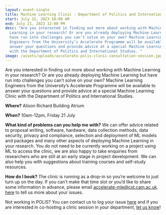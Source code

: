 ```yaml
---
layout: event-single
title: Machine Learning Clinic - Department of Politics and International Studies
start: July 21, 2023 10:00 AM
end: July 21, 2023 12:00 PM
desc: "Are you interested in finding out more about working with Machine
  Learning in your research? Or are you already deploying Machine Learning but
  have run into challenges you can’t solve on your own? Machine Learning
  Engineers from the University’s Accelerate Programme will be available to
  answer your questions and provide advice at a special Machine Learning Clinic
  with the Department of Politics and International Studies. "
image: /assets/uploads/accelerate-polis-clinic-consultation-session.jpg
---
```

Are you interested in finding out more about working with Machine Learning in your research? Or are you already deploying Machine Learning but have run into challenges you can’t solve on your own? Machine Learning Engineers from the University’s Accelerate Programme will be available to answer your questions and provide advice at a special Machine Learning Clinic with the Department of Politics and International Studies. 

**Where?**
Alison Richard Building Atrium

**When?** 
10am-12pm, Friday 21 July

**What kind of problems can you help me with?**
We can offer advice related to proposal writing, software, hardware, data collection methods, data security, privacy and compliance, selection and deployment of ML models and packages and many other aspects of deploying Machine Learning in your research. You do not need to be currently working on a project using ML to access the clinic, we are also happy to take enquiries from researchers who are still at an early stage in project development.  We can also help you with suggestions about training courses and self-study resources.  

**How do I book?**
The clinic is running as a drop-in so you’re welcome to just turn up on the day. If you can’t make that time slot or you’d like to share some information in advance, please email accelerate-mle@cst.cam.ac.uk. [here](https://docs.google.com/forms/d/e/1FAIpQLScT0oQ35JTwTzrgTAAoMqchTFyU_17-QGlEY9ft8Reift_Eaw/viewform?usp=sf_link) to tell us more about your issues. 

Not working in POLIS? You can contact us to log your issue [here](https://eur03.safelinks.protection.outlook.com/?url=https%3A%2F%2Facceleratescience.github.io%2Fmachine-learning-clinic&data=05%7C01%7Clyr24%40cam.ac.uk%7Cce58f3a6a891490fde4d08db1b3999c1%7C49a50445bdfa4b79ade3547b4f3986e9%7C1%7C0%7C638133706421332079%7CUnknown%7CTWFpbGZsb3d8eyJWIjoiMC4wLjAwMDAiLCJQIjoiV2luMzIiLCJBTiI6Ik1haWwiLCJXVCI6Mn0%3D%7C3000%7C%7C%7C&sdata=2sbuaPrr9cjNZJt%2FEzwR8TBxojJJ6U7YbMf7AJ5YIkI%3D&reserved=0 "Original URL: https\://acceleratescience.github.io/machine-learning-clinic. Click or tap if you trust this link.") and if you are interested in co-hosting a clinic session in your department, [let us know](mailto:accelerate-mle@cst.cam.ac.uk?subject=Department%20Clinic%20Session)!